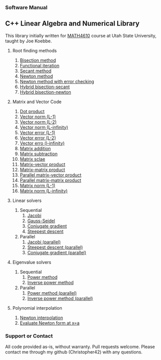 ### Software Manual
## C++ Linear Algebra and Numerical Library

This library initially written for [MATH4610](https://jvkoebbe.github.io/math4610/main) course at Utah State University, taught by Joe Koebbe.

1. Root finding methods
    1. [Bisection method](https://christopher42.github.io/computational-mathematics/rootFinding/bisection)
    2. [Functional iteration](https://christopher42.github.io/computational-mathematics/rootFinding/functional_iteration)
    3. [Secant method](https://christopher42.github.io/computational-mathematics/rootFinding/secant)
    4. [Newton method](https://christopher42.github.io/computational-mathematics/rootFinding/fastNewton)
    5. [Newton method with error checking](https://christopher42.github.io/computational-mathematics/rootFinding/safeNewton)
    6. [Hybrid bisection-secant](https://christopher42.github.io/computational-mathematics/rootFinding/bisection_secant)
    7. [Hybrid bisection-newton](https://christopher42.github.io/computational-mathematics/rootFinding/bisection_newton)
2. Matrix and Vector Code
    1. [Dot product](https://christopher42.github.io/computational-mathematics/linearAlgebra/dotProduct)
    2. [Vector norm (L-1)](https://christopher42.github.io/computational-mathematics/linearAlgebra/vectorNormL1)
    3. [Vector norm (L-2)](https://christopher42.github.io/computational-mathematics/linearAlgebra/vectorNormL2)
    4. [Vector norm (L-infinity)](https://christopher42.github.io/computational-mathematics/linearAlgebra/vectorNormLInf)
    5. [Vector error (L-1)](https://christopher42.github.io/computational-mathematics/linearAlgebra/vectorErrorL1)
    6. [Vector error (L-2)](https://christopher42.github.io/computational-mathematics/linearAlgebra/vectorErrorL2)
    7. [Vector erro (l-infinity)](https://christopher42.github.io/computational-mathematics/linearAlgebra/vectorErrorLInf)
    8. [Matrix addition](https://christopher42.github.io/computational-mathematics/linearAlgebra/matrixAdd)
    9. [Matrix subtraction](https://christopher42.github.io/computational-mathematics/linearAlgebra/matrixSub)
    10. [Matrix sclae](https://christopher42.github.io/computational-mathematics/linearAlgebra/matrixScale)
    11. [Matrix-vector product](https://christopher42.github.io/computational-mathematics/linearAlgebra/matrixVectorProduct)
    12. [Matrix-matrix product](https://christopher42.github.io/computational-mathematics/linearAlgebra/matrixMatrixProduct)
    13. [Parallel matrix-vector product](https://christopher42.github.io/computational-mathematics/linearAlgebra/parallelMatrixVectorProduct)
    14. [Parallel matrix-matrix product](https://christopher42.github.io/computational-mathematics/linearAlgebra/parallelMatrixMatrixProduct)
    15. [Matrix norm (L-1)](https://christopher42.github.io/computational-mathematics/linearAlgebra/matrixNormL1)
    16. [Matrix norm (L-infinity)](https://christopher42.github.io/computational-mathematics/linearAlgebra/matrixNormLInf)
3. Linear solvers
    1. Sequential
        1. [Jacobi](https://christopher42.github.io/computational-mathematics/iterativeSolvers/jacobi)
        2. [Gauss-Seidel](https://christopher42.github.io/computational-mathematics/iterativeSolvers/gaussSeidel)
        3. [Conjugate gradient](https://christopher42.github.io/computational-mathematics/iterativeSolvers/conjugateGradient)
        4. [Steepest descent](https://christopher42.github.io/computational-mathematics/iterativeSolvers/steepestDescent)
    2. Parallel
        1. [Jacobi (parallel)](https://christopher42.github.io/computational-mathematics/iterativeSolvers/parallelJacobi)
        2. [Steepest descent (parallel)](https://christopher42.github.io/computational-mathematics/iterativeSolvers/parallelSteepestDescent)
        3. [Conjugate gradient (parallel)](https://christopher42.github.io/computational-mathematics/iterativeSolvers/parallelCinjugateGradient)

4. Eigenvalue solvers
    1. Sequential
        1. [Power method](https://christopher42.github.io/computational-mathematics/iterativeSolvers/powerMethod)
        2. [Inverse power method](https://christopher42.github.io/computational-mathematics/iterativeSolvers/inversePowerMethod)
    2. Parallel
        1. [Power method (parallel)](https://christopher42.github.io/computational-mathematics/iterativeSolvers/parallelPowerMethod)
        2. [Inverse power method (parallel)](https://christopher42.github.io/computational-mathematics/iterativeSolvers/parallelInversePowerMethod)

5. Polynomial interpolation
    1. [Newton interpolation](https://christopher42.github.io/computational-mathematics/interpolation/newtonInterpolation)
    2. [Evaluate Newton form at x=a](https://christopher42.github.io/computational-mathematics/interpolation/evaluateNewtonForm)


### Support or Contact

All code provided as-is, without warranty. Pull requests welcome. Please contact me through my github (Christopher42) with any questions.
